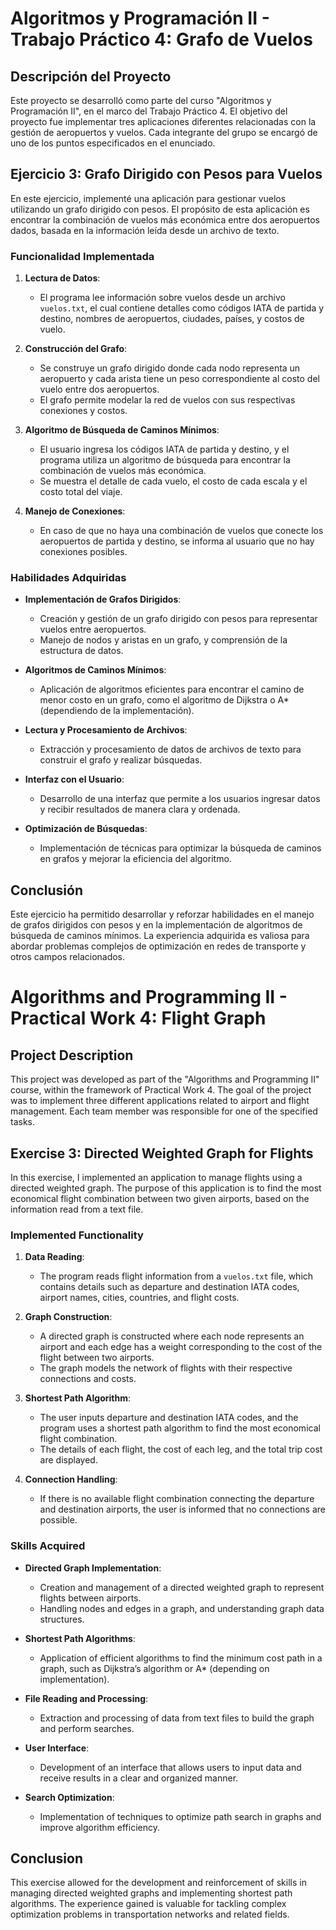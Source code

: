 # Algoritmos y Programación II - Trabajo Práctico 4: Grafo de Vuelos

## Descripción del Proyecto

Este proyecto se desarrolló como parte del curso "Algoritmos y Programación II", en el marco del Trabajo Práctico 4. El objetivo del proyecto fue implementar tres aplicaciones diferentes relacionadas con la gestión de aeropuertos y vuelos. Cada integrante del grupo se encargó de uno de los puntos especificados en el enunciado.

## Ejercicio 3: Grafo Dirigido con Pesos para Vuelos

En este ejercicio, implementé una aplicación para gestionar vuelos utilizando un grafo dirigido con pesos. El propósito de esta aplicación es encontrar la combinación de vuelos más económica entre dos aeropuertos dados, basada en la información leída desde un archivo de texto.

### Funcionalidad Implementada

1. **Lectura de Datos**:
   - El programa lee información sobre vuelos desde un archivo `vuelos.txt`, el cual contiene detalles como códigos IATA de partida y destino, nombres de aeropuertos, ciudades, países, y costos de vuelo.

2. **Construcción del Grafo**:
   - Se construye un grafo dirigido donde cada nodo representa un aeropuerto y cada arista tiene un peso correspondiente al costo del vuelo entre dos aeropuertos.
   - El grafo permite modelar la red de vuelos con sus respectivas conexiones y costos.

3. **Algoritmo de Búsqueda de Caminos Mínimos**:
   - El usuario ingresa los códigos IATA de partida y destino, y el programa utiliza un algoritmo de búsqueda para encontrar la combinación de vuelos más económica.
   - Se muestra el detalle de cada vuelo, el costo de cada escala y el costo total del viaje.

4. **Manejo de Conexiones**:
   - En caso de que no haya una combinación de vuelos que conecte los aeropuertos de partida y destino, se informa al usuario que no hay conexiones posibles.

### Habilidades Adquiridas

- **Implementación de Grafos Dirigidos**:
  - Creación y gestión de un grafo dirigido con pesos para representar vuelos entre aeropuertos.
  - Manejo de nodos y aristas en un grafo, y comprensión de la estructura de datos.

- **Algoritmos de Caminos Mínimos**:
  - Aplicación de algoritmos eficientes para encontrar el camino de menor costo en un grafo, como el algoritmo de Dijkstra o A* (dependiendo de la implementación).

- **Lectura y Procesamiento de Archivos**:
  - Extracción y procesamiento de datos de archivos de texto para construir el grafo y realizar búsquedas.

- **Interfaz con el Usuario**:
  - Desarrollo de una interfaz que permite a los usuarios ingresar datos y recibir resultados de manera clara y ordenada.

- **Optimización de Búsquedas**:
  - Implementación de técnicas para optimizar la búsqueda de caminos en grafos y mejorar la eficiencia del algoritmo.

## Conclusión

Este ejercicio ha permitido desarrollar y reforzar habilidades en el manejo de grafos dirigidos con pesos y en la implementación de algoritmos de búsqueda de caminos mínimos. La experiencia adquirida es valiosa para abordar problemas complejos de optimización en redes de transporte y otros campos relacionados.







# Algorithms and Programming II - Practical Work 4: Flight Graph

## Project Description

This project was developed as part of the "Algorithms and Programming II" course, within the framework of Practical Work 4. The goal of the project was to implement three different applications related to airport and flight management. Each team member was responsible for one of the specified tasks.

## Exercise 3: Directed Weighted Graph for Flights

In this exercise, I implemented an application to manage flights using a directed weighted graph. The purpose of this application is to find the most economical flight combination between two given airports, based on the information read from a text file.

### Implemented Functionality

1. **Data Reading**:
   - The program reads flight information from a `vuelos.txt` file, which contains details such as departure and destination IATA codes, airport names, cities, countries, and flight costs.

2. **Graph Construction**:
   - A directed graph is constructed where each node represents an airport and each edge has a weight corresponding to the cost of the flight between two airports.
   - The graph models the network of flights with their respective connections and costs.

3. **Shortest Path Algorithm**:
   - The user inputs departure and destination IATA codes, and the program uses a shortest path algorithm to find the most economical flight combination.
   - The details of each flight, the cost of each leg, and the total trip cost are displayed.

4. **Connection Handling**:
   - If there is no available flight combination connecting the departure and destination airports, the user is informed that no connections are possible.

### Skills Acquired

- **Directed Graph Implementation**:
  - Creation and management of a directed weighted graph to represent flights between airports.
  - Handling nodes and edges in a graph, and understanding graph data structures.

- **Shortest Path Algorithms**:
  - Application of efficient algorithms to find the minimum cost path in a graph, such as Dijkstra’s algorithm or A* (depending on implementation).

- **File Reading and Processing**:
  - Extraction and processing of data from text files to build the graph and perform searches.

- **User Interface**:
  - Development of an interface that allows users to input data and receive results in a clear and organized manner.

- **Search Optimization**:
  - Implementation of techniques to optimize path search in graphs and improve algorithm efficiency.

## Conclusion

This exercise allowed for the development and reinforcement of skills in managing directed weighted graphs and implementing shortest path algorithms. The experience gained is valuable for tackling complex optimization problems in transportation networks and related fields.

